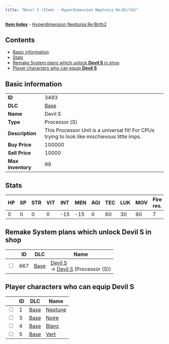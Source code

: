 ```yaml
---
title: "Devil S (Item) - Hyperdimension Neptunia Re;Birth2"
---
```


[**Item Index**](/neptunia/rb2/item/index.html) - [Hyperdimension Neptunia Re;Birth2](/neptunia/rb2)

## Contents

- [Basic information](#basic-information)
- [Stats](#stats)
- [Remake System plans which unlock **Devil S** in shop](#remake-system-plans-which-unlock-devil-s-in-shop)
- [Player characters who can equip **Devil S**](#player-characters-who-can-equip-devil-s)

## Basic information

|   |   |
| -- | -- |
| **ID** | 3493 |
| **DLC** | [Base](/neptunia/rb2/dlc/0-base.html) |
| **Name** | Devil S |
| **Type** | Processor (S) |
| **Description** | This Processor Unit is a universal fit! For CPUs trying to look like mischievous little imps. |
| **Buy Price** | 100000 |
| **Sell Price** | 10000 |
| **Max inventory** | 99 |

## Stats

| HP | SP | STR | VIT | INT | MEN | AGI | TEC | LUK | MOV | Fire res. | Ice res. | Wind res. | Lightning res. |
| -- | -- | --- | --- | --- | --- | --- | --- | --- | --- | --------- | -------- | --------- | -------------- |
| 0 | 0 | 0 | 0 | -15 | -15 | 0 | 60 | 30 | 90 | 7 | -7 | -7 | 7 |

## Remake System plans which unlock **Devil S** in shop

|    | ID | DLC | Name |
| -- | -- | --- | ---- |
| <input type="checkbox" id="rb2-remake-0-667" class="trackbox" /> | 667 | [Base](/neptunia/rb2/dlc/0-base.html) | [Devil S](/neptunia/rb2/remake/0-667-devil-s.html)<br />→ [Devil S](/neptunia/rb2/item/0-3493-devil-s.html) (Processor (S)) |

## Player characters who can equip **Devil S**

|    | ID | DLC | Name |
| -- | -- | --- | ---- |
| <input type="checkbox" id="rb2-player-0-1" class="trackbox" /> | 1 | [Base](/neptunia/rb2/dlc/0-base.html) | [Neptune](/neptunia/rb2/player/0-1-neptune.html) |
| <input type="checkbox" id="rb2-player-0-3" class="trackbox" /> | 3 | [Base](/neptunia/rb2/dlc/0-base.html) | [Noire](/neptunia/rb2/player/0-3-noire.html) |
| <input type="checkbox" id="rb2-player-0-4" class="trackbox" /> | 4 | [Base](/neptunia/rb2/dlc/0-base.html) | [Blanc](/neptunia/rb2/player/0-4-blanc.html) |
| <input type="checkbox" id="rb2-player-0-5" class="trackbox" /> | 5 | [Base](/neptunia/rb2/dlc/0-base.html) | [Vert](/neptunia/rb2/player/0-5-vert.html) |